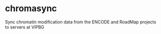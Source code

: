 chromasync
==========

Sync chromatin modification data from the ENCODE and RoadMap projects to servers at VIPBG